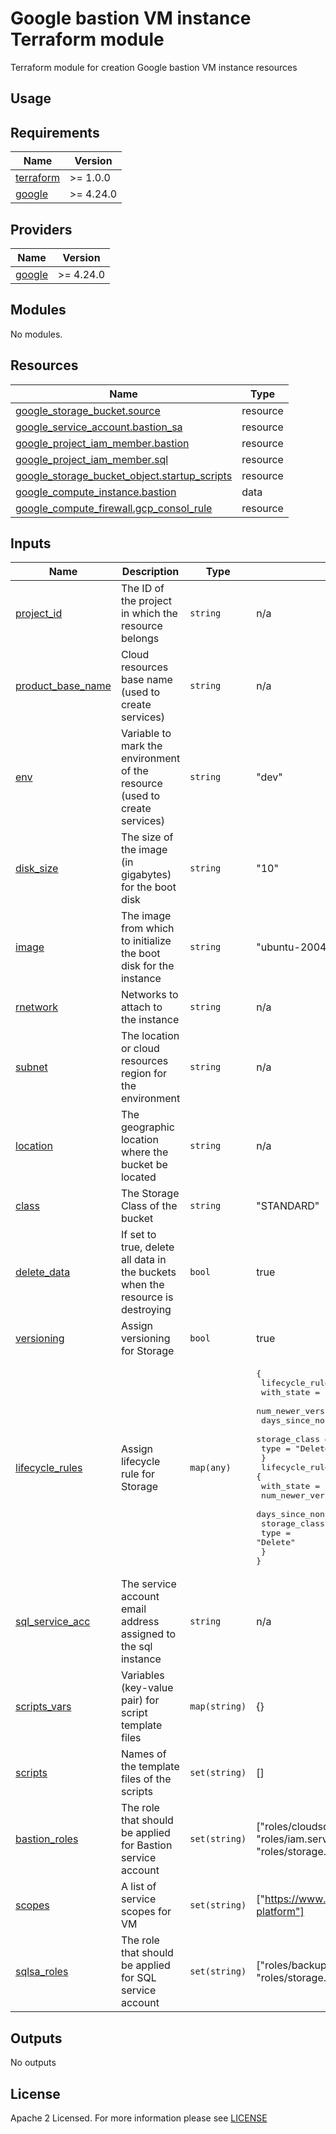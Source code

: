 # Google bastion VM instance Terraform module
Terraform module for creation Google bastion VM instance resources 

## Usage

<!-- BEGIN_TF_DOCS -->
## Requirements

| Name                                                                      | Version   |
| ------------------------------------------------------------------------- | --------- |
| <a name="requirement_terraform"></a> [terraform](#requirement\_terraform) | >= 1.0.0  |
| <a name="requirement_google"></a> [google](#requirement\_google)          | >= 4.24.0 |

## Providers

| Name                                                             | Version   |
| ---------------------------------------------------------------- | --------- |
| <a name="requirement_google"></a> [google](#requirement\_google) | >= 4.24.0 |

## Modules

No modules.

## Resources

| Name                                                                                                                                                             | Type     |
| ---------------------------------------------------------------------------------------------------------------------------------------------------------------- | -------- |
| [google_storage_bucket.source](https://registry.terraform.io/providers/hashicorp/google/latest/docs/resources/storage_bucket)                                    | resource |
| [google_service_account.bastion_sa](https://registry.terraform.io/providers/DrFaust92/google/latest/docs/resources/google_service_account)                       | resource |
| [google_project_iam_member.bastion](https://registry.terraform.io/providers/hashicorp/google/latest/docs/resources/google_project_iam#google_project_iam_member) | resource |
| [google_project_iam_member.sql](https://registry.terraform.io/providers/hashicorp/google/latest/docs/resources/google_project_iam#google_project_iam_member)     | resource |
| [google_storage_bucket_object.startup_scripts](https://registry.terraform.io/providers/hashicorp/google/latest/docs/resources/storage_bucket_object)             | resource |
| [google_compute_instance.bastion](https://registry.terraform.io/providers/hashicorp/google/latest/docs/resources/compute_instance)                               | data     |
| [google_compute_firewall.gcp_consol_rule](https://registry.terraform.io/providers/hashicorp/google/latest/docs/resources/compute_firewall)                       | resource |

## Inputs

| Name                                                                                      | Description                                                                    | Type          | Default                                                                                                                                                                                                                                                                                                                                                                                                                                                                                             | Required |
| ----------------------------------------------------------------------------------------- | ------------------------------------------------------------------------------ | ------------- | --------------------------------------------------------------------------------------------------------------------------------------------------------------------------------------------------------------------------------------------------------------------------------------------------------------------------------------------------------------------------------------------------------------------------------------------------------------------------------------------------- | :------: |
| <a name="input_project_id"></a> [project\_id](#input\_project\_id)                        | The ID of the project in which the resource belongs                            | `string`      | n/a                                                                                                                                                                                                                                                                                                                                                                                                                                                                                                 |   yes    |
| <a name="input_product_base_name"></a> [product\_base\_name](#input\_product\_base\_name) | Cloud resources base name (used to create services)                            | `string`      | n/a                                                                                                                                                                                                                                                                                                                                                                                                                                                                                                 |   yes    |
| <a name="input_env"></a> [env](#input\_env)                                               | Variable to mark the environment of the resource (used to create services)     | `string`      | "dev"                                                                                                                                                                                                                                                                                                                                                                                                                                                                                               |   yes    |
| <a name="input_disk_size"></a> [disk\_size](#input\_disk\_size)                           | The size of the image (in gigabytes) for the boot disk                         | `string`      | "10"                                                                                                                                                                                                                                                                                                                                                                                                                                                                                                |    no    |
| <a name="input_image"></a> [image](#input\_image)                                         | The image from which to initialize the boot disk for the instance              | `string`      | "ubuntu-2004-focal-v20220927"                                                                                                                                                                                                                                                                                                                                                                                                                                                                       |    no    |
| <a name="input_network"></a> [rnetwork](#input\_network)                                  | Networks to attach to the instance                                             | `string`      | n/a                                                                                                                                                                                                                                                                                                                                                                                                                                                                                                 |   yes    |
| <a name="input_subnet"></a> [subnet](#input\_subnet)                                      | The location or cloud resources region for the environment                     | `string`      | n/a                                                                                                                                                                                                                                                                                                                                                                                                                                                                                                 |   yes    |
| <a name="input_location"></a> [location](#input\_location)                                | The geographic location where the bucket be located                            | `string`      | n/a                                                                                                                                                                                                                                                                                                                                                                                                                                                                                                 |   yes    |
| <a name="input_class"></a> [class](#input\_class)                                         | The Storage Class of the bucket                                                | `string`      | "STANDARD"                                                                                                                                                                                                                                                                                                                                                                                                                                                                                          |    no    |
| <a name="input_delete_data"></a> [delete\_data](#input\_delete\_data)                     | If set to true, delete all data in the buckets when the resource is destroying | `bool`        | true                                                                                                                                                                                                                                                                                                                                                                                                                                                                                                |    no    |
| <a name="input_versioning"></a> [versioning](#input\_versioning)                          | Assign versioning for Storage                                                  | `bool`        | true                                                                                                                                                                                                                                                                                                                                                                                                                                                                                                |    no    |
| <a name="input_lifecycle_rules"></a> [lifecycle\_rules](#input\_lifecycle\_rules)         | Assign lifecycle rule for Storage                                              | `map(any)`    | <pre>{<br> lifecycle_rule_01 = {<br>   with_state                 = "ARCHIVED"<br>   num_newer_versions         = 2<br>   days_since_noncurrent_time = null<br>   storage_class              = ""<br>   type                       = "Delete"<br> }<br> lifecycle_rule_02 = {<br>   with_state                 = ""<br>   num_newer_versions         = null<br>   days_since_noncurrent_time = 7<br>   storage_class              = ""<br>   type                       = "Delete"<br> }<br>}</pre> |    no    |
| <a name="input_sql_service_acc"></a> [sql\_service\_acc](#input\_sql\_service\_acc)       | The service account email address assigned to the sql instance                 | `string`      | n/a                                                                                                                                                                                                                                                                                                                                                                                                                                                                                                 |   yes    |
| <a name="input_scripts_vars"></a> [scripts\_vars](#input\_scripts\_vars)                  | Variables (key-value pair) for script template files                           | `map(string)` | {}                                                                                                                                                                                                                                                                                                                                                                                                                                                                                                  |    no    |
| <a name="input_scripts"></a> [scripts](#input\_scripts)                                   | Names of the template files of the scripts                                     | `set(string)` | []                                                                                                                                                                                                                                                                                                                                                                                                                                                                                                  |    no    |
| <a name="input_bastion_roles"></a> [bastion\_roles](#input\_bastion\_roles)               | The role that should be applied for Bastion service account                    | `set(string)` | ["roles/cloudsql.admin", "roles/iam.serviceAccountUser", "roles/storage.admin"]                                                                                                                                                                                                                                                                                                                                                                                                                     |    no    |
| <a name="input_scopes"></a> [scopes](#input\_scopes)                                      | A list of service scopes for VM                                                | `set(string)` | ["https://www.googleapis.com/auth/cloud-platform"]                                                                                                                                                                                                                                                                                                                                                                                                                                                  |    no    |
| <a name="input_sqlsa_roles"></a> [sqlsa\_roles](#input\_sqlsa\_roles)                     | The role that should be applied for SQL service account                        | `set(string)` | ["roles/backupdr.cloudStorageOperator", "roles/storage.admin"]                                                                                                                                                                                                                                                                                                                                                                                                                                      |    no    |
## Outputs

No outputs
<!-- END_TF_DOCS -->

## License

Apache 2 Licensed. For more information please see [LICENSE](https://github.com/data-platform-hq/terraform-google-bastion-vm/blob/main/LICENSE)
